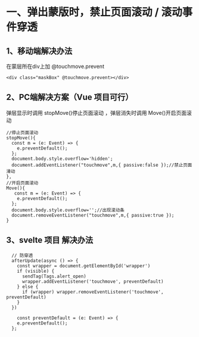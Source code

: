 # 一、弹出蒙版时，禁止页面滚动 / 滚动事件穿透

## 1、移动端解决办法

在蒙层所在div上加 @touchmove.prevent
```vue
<div class="maskBox" @touchmove.prevent></div>
```

## 2、PC端解决方案（Vue 项目可行）

弹层显示时调用 stopMove()停止页面滚动 ，弹层消失时调用 Move()开启页面滚动

```vue
//停止页面滚动
stopMove(){
  const m = (e: Event) => {
    e.preventDefault();
  };
  document.body.style.overflow='hidden';
  document.addEventListener("touchmove",m,{ passive:false });//禁止页面滑动
},
//开启页面滚动
Move(){
   const m = (e: Event) => {
    e.preventDefault();
  };
  document.body.style.overflow='';//出现滚动条
  document.removeEventListener("touchmove",m,{ passive:true });
}
```


## 3、svelte 项目 解决办法

```vue
  // 防穿透
  afterUpdate(async () => {
    const wrapper = document.getElementById('wrapper')
    if (visible) {
      sendTag(Tags.alert_open)
      wrapper.addEventListener('touchmove', preventDefault)
    } else {
      if (wrapper) wrapper.removeEventListener('touchmove', preventDefault)
    }
  })
  
    const preventDefault = (e: Event) => {
    e.preventDefault();
  };
```